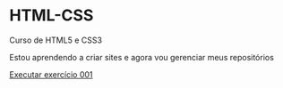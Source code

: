 # HTML-CSS
 Curso de HTML5 e CSS3

 Estou aprendendo a criar sites e agora vou gerenciar meus repositórios

<a href="https://github.com/joselucas77/HTML-CSS/tree/main/exercicios"> Executar exercício 001 </a>
